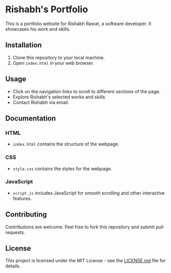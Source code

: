 # Rishabh's Portfolio

This is a portfolio website for Rishabh Rawat, a software developer. It showcases his work and skills.

## Installation

1. Clone this repository to your local machine.
2. Open `index.html` in your web browser.

## Usage

- Click on the navigation links to scroll to different sections of the page.
- Explore Rishabh's selected works and skills.
- Contact Rishabh via email.

## Documentation

### HTML

- `index.html` contains the structure of the webpage.

### CSS

- `style.css` contains the styles for the webpage.

### JavaScript

- `script.js` includes JavaScript for smooth scrolling and other interactive features.

## Contributing

Contributions are welcome. Feel free to fork this repository and submit pull requests.

## License

This project is licensed under the MIT License - see the [LICENSE.md](LICENSE.md) file for details.
